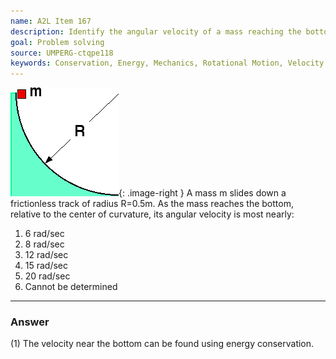 ```yaml
---
name: A2L Item 167
description: Identify the angular velocity of a mass reaching the bottom of a vertical circular track.
goal: Problem solving
source: UMPERG-ctqpe118
keywords: Conservation, Energy, Mechanics, Rotational Motion, Velocity
---
```


![Item167_fig1.gif](../images/Item167_fig1.gif){: .image-right } A mass
m slides down a frictionless track of radius R=0.5m.  As the mass
reaches the bottom, relative to the center of curvature, its angular
velocity is most nearly:

1. 6 rad/sec
2. 8 rad/sec
3. 12 rad/sec
4. 15 rad/sec
5. 20 rad/sec
6. Cannot be determined



<hr/>

### Answer 

(1) The velocity near the bottom can be found using energy
conservation.
